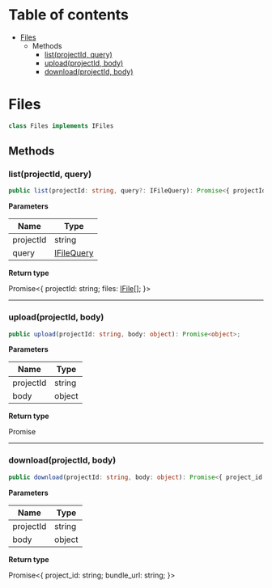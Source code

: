 # Table of contents

* [Files][ClassDeclaration-4]
    * Methods
        * [list(projectId, query)][MethodDeclaration-9]
        * [upload(projectId, body)][MethodDeclaration-10]
        * [download(projectId, body)][MethodDeclaration-11]

# Files

```typescript
class Files implements IFiles
```
## Methods

### list(projectId, query)

```typescript
public list(projectId: string, query?: IFileQuery): Promise<{ projectId: string; files: IFile[]; }>;
```

**Parameters**

| Name      | Type                                 |
| --------- | ------------------------------------ |
| projectId | string                               |
| query     | [IFileQuery][InterfaceDeclaration-7] |

**Return type**

Promise<{ projectId: string; files: [IFile][InterfaceDeclaration-8][]; }>

----------

### upload(projectId, body)

```typescript
public upload(projectId: string, body: object): Promise<object>;
```

**Parameters**

| Name      | Type   |
| --------- | ------ |
| projectId | string |
| body      | object |

**Return type**

Promise<object>

----------

### download(projectId, body)

```typescript
public download(projectId: string, body: object): Promise<{ project_id: string; bundle_url: string; }>;
```

**Parameters**

| Name      | Type   |
| --------- | ------ |
| projectId | string |
| body      | object |

**Return type**

Promise<{ project_id: string; bundle_url: string; }>

[ClassDeclaration-4]: files.md#files
[MethodDeclaration-9]: files.md#listprojectid-query
[InterfaceDeclaration-7]: ../i-file.md#ifilequery
[InterfaceDeclaration-8]: ../i-file.md#ifile
[MethodDeclaration-10]: files.md#uploadprojectid-body
[MethodDeclaration-11]: files.md#downloadprojectid-body